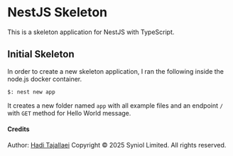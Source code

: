 # NestJS Skeleton
This is a skeleton application for NestJS with TypeScript.


## Initial Skeleton
In order to create a new skeleton application, I ran the following inside the node.js docker container.

```bash
$: nest new app
```
It creates a new folder named `app` with all example files and an endpoint `/` with `GET` method for Hello World message.


#### Credits
Author: [Hadi Tajallaei](mailto:hadi@syniol.com)
Copyright &copy; 2025 Syniol Limited. All rights reserved.
